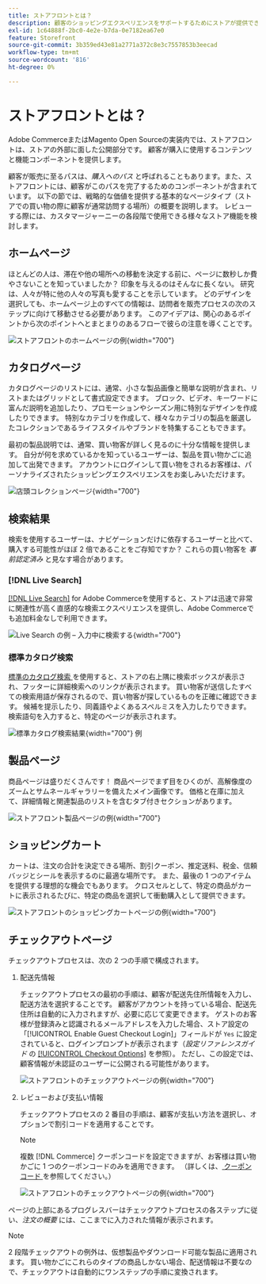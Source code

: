 ```yaml
---
title: ストアフロントとは？
description: 顧客のショッピングエクスペリエンスをサポートするためにストアが提供できるページと機能要素について説明します。
exl-id: 1c64888f-2bc0-4e2e-b7da-0e7182ea67e0
feature: Storefront
source-git-commit: 3b359ed43e81a2771a372c8e3c7557853b3eecad
workflow-type: tm+mt
source-wordcount: '816'
ht-degree: 0%

---
```


# ストアフロントとは？

Adobe CommerceまたはMagento Open Sourceの実装内では、ストアフロントは、ストアの外部に面した公開部分です。 顧客が購入に使用するコンテンツと機能コンポーネントを提供します。

顧客が販売に至るパスは、_購入へのパス_ と呼ばれることもあります。また、ストアフロントには、顧客がこのパスを完了するためのコンポーネントが含まれています。 以下の節では、戦略的な価値を提供する基本的なページタイプ（ストアでの買い物の際に顧客が通常訪問する場所）の概要を説明します。 レビューする際には、カスタマージャーニーの各段階で使用できる様々なストア機能を検討します。

## ホームページ

ほとんどの人は、滞在や他の場所への移動を決定する前に、ページに数秒しか費やさないことを知っていましたか？ 印象を与えるのはそんなに長くない。 研究は、人々が特に他の人々の写真も愛することを示しています。 どのデザインを選択しても、ホームページ上のすべての情報は、訪問者を販売プロセスの次のステップに向けて移動させる必要があります。 このアイデアは、関心のあるポイントから次のポイントへとまとまりのあるフローで彼らの注意を導くことです。

![ ストアフロントのホームページの例 ](./assets/storefront-homepage-full.png){width="700"}

## カタログページ

カタログページのリストには、通常、小さな製品画像と簡単な説明が含まれ、リストまたはグリッドとして書式設定できます。 ブロック、ビデオ、キーワードに富んだ説明を追加したり、プロモーションやシーズン用に特別なデザインを作成したりできます。 特別なカテゴリを作成して、様々なカテゴリの製品を厳選したコレクションであるライフスタイルやブランドを特集することもできます。

最初の製品説明では、通常、買い物客が詳しく見るのに十分な情報を提供します。 自分が何を求めているかを知っているユーザーは、製品を買い物かごに追加して出発できます。 アカウントにログインして買い物をされるお客様は、パーソナライズされたショッピングエクスペリエンスをお楽しみいただけます。

![ 店頭コレクションページ ](./assets/storefront-collection-page.png){width="700"}

## 検索結果

検索を使用するユーザーは、ナビゲーションだけに依存するユーザーと比べて、購入する可能性がほぼ 2 倍であることをご存知ですか？ これらの買い物客を _事前認定済み_ と見なす場合があります。

### [!DNL Live Search]

[[!DNL Live Search]](https://experienceleague.adobe.com/docs/commerce-merchant-services/live-search/overview.html) for Adobe Commerceを使用すると、ストアは迅速で非常に関連性が高く直感的な検索エクスペリエンスを提供し、Adobe Commerceでも追加料金なしで利用できます。

![Live Search の例 – 入力中に検索する ](./assets/storefront-search-as-you-type.png){width="700"}

### 標準カタログ検索

[ 標準のカタログ検索 ](../catalog/search.md) を使用すると、ストアの右上隅に検索ボックスが表示され、フッターに詳細検索へのリンクが表示されます。 買い物客が送信したすべての検索用語が保存されるので、買い物客が探しているものを正確に確認できます。 候補を提示したり、同義語やよくあるスペルミスを入力したりできます。 検索語句を入力すると、特定のページが表示されます。

![ 標準カタログ検索結果 ](./assets/storefront-search-results-page-full.png){width="700"} 例

## 製品ページ

商品ページは盛りだくさんです！ 商品ページでまず目をひくのが、高解像度のズームとサムネールギャラリーを備えたメイン画像です。 価格と在庫に加えて、詳細情報と関連製品のリストを含むタブ付きセクションがあります。

![ ストアフロント製品ページの例 ](./assets/storefront-product-page-full-m.png){width="700"}

## ショッピングカート

カートは、注文の合計を決定できる場所、割引クーポン、推定送料、税金、信頼バッジとシールを表示するのに最適な場所です。 また、最後の 1 つのアイテムを提供する理想的な機会でもあります。 クロスセルとして、特定の商品がカートに表示されるたびに、特定の商品を選択して衝動購入として提供できます。

![ ストアフロントのショッピングカートページの例 ](./assets/storefront-cart-full.png){width="700"}

## チェックアウトページ

チェックアウトプロセスは、次の 2 つの手順で構成されます。

1. 配送先情報

   チェックアウトプロセスの最初の手順は、顧客が配送先住所情報を入力し、配送方法を選択することです。 顧客がアカウントを持っている場合、配送先住所は自動的に入力されますが、必要に応じて変更できます。
ゲストのお客様が登録済みと認識されるメールアドレスを入力した場合、ストア設定の「[!UICONTROL Enable Guest Checkout Login]」フィールドが `Yes` に設定されていると、ログインプロンプトが表示されます（_設定リファレンスガイド_ の [[!UICONTROL Checkout Options]](../configuration-reference/sales/checkout.md#checkout-options) を参照）。 ただし、この設定では、顧客情報が未認証のユーザーに公開される可能性があります。

   ![ ストアフロントのチェックアウトページの例 ](./assets/storefront-checkout-shipping-full.png){width="700"}

1. レビューおよび支払い情報

   チェックアウトプロセスの 2 番目の手順は、顧客が支払い方法を選択し、オプションで割引コードを適用することです。

   >[!NOTE]
   >
   >複数 [!DNL Commerce] クーポンコードを設定できますが、お客様は買い物かごに 1 つのクーポンコードのみを適用できます。 （詳しくは、[ クーポンコード ](../merchandising-promotions/price-rules-cart-coupon.md#coupon-codes) を参照してください。）

   ![ ストアフロントのチェックアウトページの例 ](./assets/storefront-checkout-payment-full.png){width="700"}

ページの上部にあるプログレスバーはチェックアウトプロセスの各ステップに従い、_注文の概要_ には、ここまでに入力された情報が表示されます。

>[!NOTE]
>
>2 段階チェックアウトの例外は、仮想製品やダウンロード可能な製品に適用されます。 買い物かごにこれらのタイプの商品しかない場合、配送情報は不要なので、チェックアウトは自動的にワンステップの手順に変換されます。
